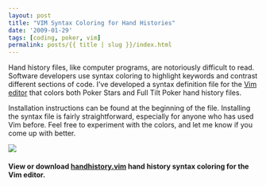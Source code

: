 ```yaml
---
layout: post
title: "VIM Syntax Coloring for Hand Histories"
date: '2009-01-29'
tags: [coding, poker, vim]
permalink: posts/{{ title | slug }}/index.html
---
```

Hand history files, like computer programs, are notoriously difficult to read.
Software developers use syntax coloring to highlight keywords and contrast
different sections of code.  I've developed a syntax definition file for the
[Vim editor](http://www.vim.org)
that colors both Poker Stars
and Full Tilt Poker hand history files.

Installation instructions can be found at the beginning of the file.
Installing the syntax file is fairly straightforward, especially for anyone
who has used Vim before.  Feel free to experiment with the colors, and
let me know if you come up with better.

<img src="/assets/img/hhvimsyntax.png">

<h4>
View or download <a href="http://www.kcaran.com/poker/handhistory.vim">handhistory.vim</a> hand history syntax coloring for the Vim editor.
</h4>

<!-- more -->

